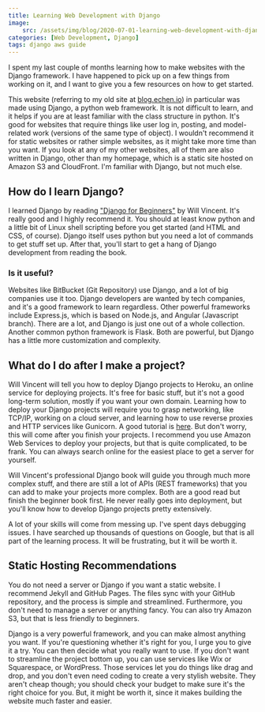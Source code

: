 ```yaml
---
title: Learning Web Development with Django
image:
    src: /assets/img/blog/2020-07-01-learning-web-development-with-django/django.jpeg
categories: [Web Development, Django]
tags: django aws guide
---
```


I spent my last couple of months learning how to make websites with the Django framework. I have happened to pick up on a few things from working on it, and I want to give you a few resources on how to get started.

This website (referring to my old site at [blog.echen.io](https://blog.echen.io)) in particular was made using Django, a python web framework. It is not difficult to learn, and it helps if you are at least familiar with the class structure in python. It's good for websites that require things like user log in, posting, and model-related work (versions of the same type of object). I wouldn't recommend it for static websites or rather simple websites, as it might take more time than you want. If you look at any of my other websites, all of them are also written in Django, other than my homepage, which is a static site hosted on Amazon S3 and CloudFront. I'm familiar with Django, but not much else.

## How do I learn Django?

I learned Django by reading ["Django for Beginners"](https://djangoforbeginners.com/introduction/) by Will Vincent. It's really good and I highly recommend it. You should at least know python and a little bit of Linux shell scripting before you get started (and HTML and CSS, of course). Django itself uses python but you need a lot of commands to get stuff set up. After that, you'll start to get a hang of Django development from reading the book.

### Is it useful?

Websites like BitBucket (Git Repository) use Django, and a lot of big companies use it too. Django developers are wanted by tech companies, and it's a good framework to learn regardless. Other powerful frameworks include Express.js, which is based on Node.js, and Angular (Javascript branch). There are a lot, and Django is just one out of a whole collection. Another common python framework is Flask. Both are powerful, but Django has a little more customization and complexity.

## What do I do after I make a project?

Will Vincent will tell you how to deploy Django projects to Heroku, an online service for deploying projects. It's free for basic stuff, but it's not a good long-term solution, mostly if you want your own domain. Learning how to deploy your Django projects will require you to grasp networking, like TCP/IP, working on a cloud server, and learning how to use reverse proxies and HTTP services like Gunicorn. A good tutorial is [here](https://www.google.com/search?q=nginx+gunicorn+django&oq=nginx+gunicorn+django&aqs=chrome..69i57j35i39j0l4j69i60j69i61.2694j0j1&sourceid=chrome&ie=UTF-8). But don't worry, this will come after you finish your projects. I recommend you use Amazon Web Services to deploy your projects, but that is quite complicated, to be frank. You can always search online for the easiest place to get a server for yourself.

Will Vincent's professional Django book will guide you through much more complex stuff, and there are still a lot of APIs (REST frameworks) that you can add to make your projects more complex. Both are a good read but finish the beginner book first. He never really goes into deployment, but you'll know how to develop Django projects pretty extensively.

A lot of your skills will come from messing up. I've spent days debugging issues. I have searched up thousands of questions on Google, but that is all part of the learning process. It will be frustrating, but it will be worth it. 

## Static Hosting Recommendations

You do not need a server or Django if you want a static website. I recommend Jekyll and GitHub Pages. The files sync with your GitHub repository, and the process is simple and streamlined. Furthermore, you don't need to manage a server or anything fancy. You can also try Amazon S3, but that is less friendly to beginners.

Django is a very powerful framework, and you can make almost anything you want. If you're questioning whether it's right for you, I urge you to give it a try. You can then decide what you really want to use. If you don't want to streamline the project bottom up, you can use services like Wix or Squarespace, or WordPress. Those services let you do things like drag and drop, and you don't even need coding to create a very stylish website. They aren't cheap though; you should check your budget to make sure it's the right choice for you. But, it might be worth it, since it makes building the website much faster and easier.